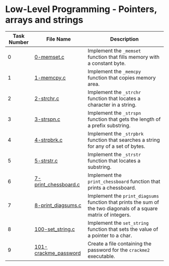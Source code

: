 # Low-Level Programming - Pointers, arrays and strings 

| Task Number | File Name               | Description                                                |
|-------------|-------------------------|------------------------------------------------------------|
| 0           | [0-memset.c](./0-memset.c) | Implement the `_memset` function that fills memory with a constant byte. |
| 1           | [1-memcpy.c](./1-memcpy.c) | Implement the `_memcpy` function that copies memory area.  |
| 2           | [2-strchr.c](./2-strchr.c) | Implement the `_strchr` function that locates a character in a string. |
| 3           | [3-strspn.c](./3-strspn.c) | Implement the `_strspn` function that gets the length of a prefix substring. |
| 4           | [4-strpbrk.c](./4-strpbrk.c) | Implement the `_strpbrk` function that searches a string for any of a set of bytes. |
| 5           | [5-strstr.c](./5-strstr.c) | Implement the `_strstr` function that locates a substring. |
| 6           | [7-print_chessboard.c](./7-print_chessboard.c) | Implement the `print_chessboard` function that prints a chessboard. |
| 7           | [8-print_diagsums.c](./8-print_diagsums.c) | Implement the `print_diagsums` function that prints the sum of the two diagonals of a square matrix of integers. |
| 8           | [100-set_string.c](./100-set_string.c) | Implement the `set_string` function that sets the value of a pointer to a char. |
| 9           | [101-crackme_password](./101-crackme_password) | Create a file containing the password for the `crackme2` executable. |

